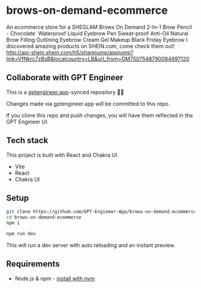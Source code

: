 # brows-on-demand-ecommerce

An ecommerce store for a SHEGLAM Brows On Demand 2-In-1 Brow Pencil - Chocolate  Waterproof Liquid Eyebrow Pen Sweat-proof Anti-Oil Natural Brow Filling Outlining Eyebrow Cream Gel Makeup Black Friday Eyebrow
I discovered amazing products on SHEIN.com, come check them out!
http://api-shein.shein.com/h5/sharejump/appjump?link=VfNkrc7zBsB&localcountry=LB&url_from=GM7507548790084997120 

## Collaborate with GPT Engineer

This is a [gptengineer.app](https://gptengineer.app)-synced repository 🌟🤖

Changes made via gptengineer.app will be committed to this repo.

If you clone this repo and push changes, you will have them reflected in the GPT Engineer UI.

## Tech stack

This project is built with React and Chakra UI.

- Vite
- React
- Chakra UI

## Setup

```sh
git clone https://github.com/GPT-Engineer-App/brows-on-demand-ecommerce.git
cd brows-on-demand-ecommerce
npm i
```

```sh
npm run dev
```

This will run a dev server with auto reloading and an instant preview.

## Requirements

- Node.js & npm - [install with nvm](https://github.com/nvm-sh/nvm#installing-and-updating)
